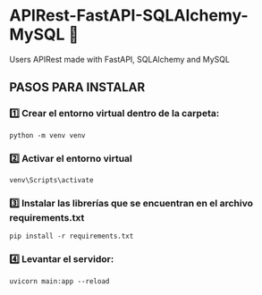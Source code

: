 # APIRest-FastAPI-SQLAlchemy-MySQL 🐍
Users APIRest made with FastAPI, SQLAlchemy and MySQL

## PASOS PARA INSTALAR
### 1️⃣ Crear el entorno virtual dentro de la carpeta:
```
python -m venv venv
```
 
### 2️⃣ Activar el entorno virtual 
```
venv\Scripts\activate
```
### 3️⃣ Instalar las librerías que se encuentran en el archivo requirements.txt
```
pip install -r requirements.txt

```

### 4️⃣ Levantar el servidor:
```
uvicorn main:app --reload
```
 
